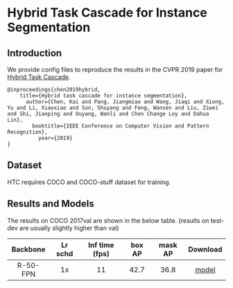 # Hybrid Task Cascade for Instance Segmentation

## Introduction

We provide config files to reproduce the results in the CVPR 2019 paper for [Hybrid Task Cascade](https://arxiv.org/abs/1901.07518).

```
@inproceedings{chen2019hybrid,
    title={Hybrid task cascade for instance segmentation},
      author={Chen, Kai and Pang, Jiangmiao and Wang, Jiaqi and Xiong, Yu and Li, Xiaoxiao and Sun, Shuyang and Feng, Wansen and Liu, Ziwei and Shi, Jianping and Ouyang, Wanli and Chen Change Loy and Dahua Lin},
        booktitle={IEEE Conference on Computer Vision and Pattern Recognition},
          year={2019}
}
```

## Dataset

HTC requires COCO and COCO-stuff dataset for training.

## Results and Models

The results on COCO 2017val are shown in the below table. (results on test-dev are usually slightly higher than val)

  | Backbone  | Lr schd | Inf time (fps) | box AP | mask AP | Download |
  |:---------:|:-------:|:--------------:|:------:|:-------:|:--------:|
  | R-50-FPN  | 1x      | 11             | 42.7   | 36.8    | [model](https://paddlemodels.bj.bcebos.com/object_detection/htc_r50_fpn_1x.pdparams ) |
